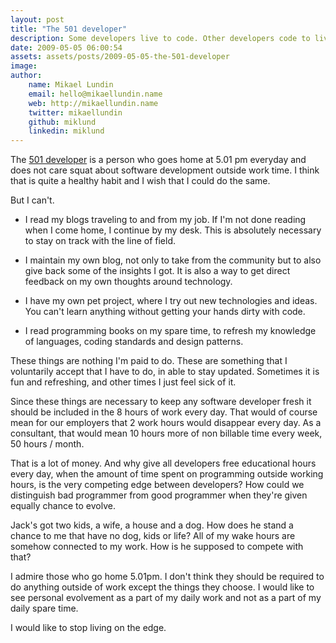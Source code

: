 ```yaml
---
layout: post
title: "The 501 developer"
description: Some developers live to code. Other developers code to live. Which one is you?
date: 2009-05-05 06:00:54
assets: assets/posts/2009-05-05-the-501-developer
image: 
author: 
    name: Mikael Lundin
    email: hello@mikaellundin.name 
    web: http://mikaellundin.name
    twitter: mikaellundin
    github: miklund
    linkedin: miklund                    
---
```


The [501 developer](http://www.azamsharp.com/Posts/222_501_Developers_.aspx) is a person who goes home at 5.01 pm everyday and does not care squat about software development outside work time. I think that is quite a healthy habit and I wish that I could do the same.

But I can't.

* I read my blogs traveling to and from my job. If I'm not done reading when I come home, I continue by my desk. This is absolutely necessary to stay on track with the line of field.

* I maintain my own blog, not only to take from the community but to also give back some of the insights I got. It is also a way to get direct feedback on my own thoughts around technology.

* I have my own pet project, where I try out new technologies and ideas. You can't learn anything without getting your hands dirty with code.

* I read programming books on my spare time, to refresh my knowledge of languages, coding standards and design patterns.

These things are nothing I'm paid to do. These are something that I voluntarily accept that I have to do, in able to stay updated. Sometimes it is fun and refreshing, and other times I just feel sick of it.

Since these things are necessary to keep any software developer fresh it should be included in the 8 hours of work every day.  That would of course mean for our employers that 2 work hours would disappear every day. As a consultant, that would mean 10 hours more of non billable time every week, 50 hours / month.

That is a lot of money. And why give all developers free educational hours every day, when the amount of time spent on programming outside working hours, is the very competing edge between developers? How could we distinguish bad programmer from good programmer when they're given equally chance to evolve.

Jack's got two kids, a wife, a house and a dog. How does he stand a chance to me that have no dog, kids or life? All of my wake hours are somehow connected to my work. How is he supposed to compete with that?

I admire those who go home 5.01pm. I don't think they should be required to do anything outside of work except the things they choose. I would like to see personal evolvement as a part of my daily work and not as a part of my daily spare time.

I would like to stop living on the edge.
